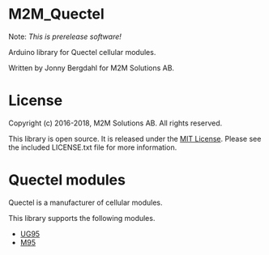 # M2M_Quectel

Note: _This is prerelease software!_

Arduino library for Quectel cellular modules.

Written by Jonny Bergdahl for M2M Solutions AB. 

# License

Copyright (c) 2016-2018, M2M Solutions AB. All rights reserved.

This library is open source. It is released under the [MIT License](LICENSE.txt). 
Please see the included LICENSE.txt file for more information.

# Quectel modules

Quectel is a manufacturer of cellular modules.

This library supports the following modules.

 - [UG95](https://www.quectel.com/product/ug95.htm)
 - [M95](https://www.quectel.com/product/m95.htm)
